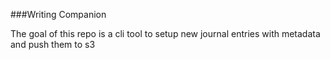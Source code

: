 ###Writing Companion

The goal of this repo is a cli tool to setup new journal entries with metadata and push them to s3

